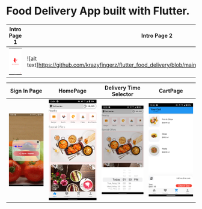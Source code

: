# Food Delivery App built with Flutter.

| Intro Page 1  | Intro Page 2  | Intro Page 3 | Intro Page 4 |
| ------------- | ------------- | ------------ | ------------ | 
| ![alt text](https://github.com/krazyfingerz/flutter_food_delivery/blob/main/screenshots/1.%20Intro%201.png)  | ![alt text]https://github.com/krazyfingerz/flutter_food_delivery/blob/main/screenshots/2.%20Intro%201.png)  | ![alt text](https://github.com/krazyfingerz/flutter_food_delivery/blob/main/screenshots/3.%20Intro%201.png) | ![alt text](https://github.com/krazyfingerz/flutter_food_delivery/blob/main/screenshots/4.%20Intro%201.png) |

| Sign In Page  | HomePage | Delivery Time Selector | CartPage |
| ------------- | ------------- | ------------ | ------------ | 
| ![alt text](https://github.com/krazyfingerz/flutter_food_delivery/blob/main/screenshots/5.%20SignIn%20screen.png)  | ![alt text](https://github.com/krazyfingerz/flutter_food_delivery/blob/main/screenshots/6.%20HomePage.png)  | ![alt text](https://github.com/krazyfingerz/flutter_food_delivery/blob/main/screenshots/7.%20DeliveryTme%20Selector%20(HomePage).png) | ![alt text](https://github.com/krazyfingerz/flutter_food_delivery/blob/main/screenshots/8.%20CartPage.png) |
